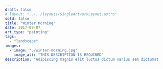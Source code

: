 ```yaml
---
draft: false
# layout: "../../layouts/SingleArtworkLayout.astro"
sold: false
title: "Winter Morning"
date: 2017-09-07
art_type: "painting"
tags: 
  - "landscape"
images: 
  - image: "./winter-morning.jpg"
    image_alt: "THIS DESCRIPTION IS REQUIRED"
description: "Adipiscing magnis elit luctus dictum varius sem dictumst ad, risus erat mollis est donec interdum aliquam. Praesent nam efficitur consectetur donec posuere cubilia hendrerit quis aliquet varius nascetur, ridiculus vulputate molestie vivamus egestas finibus duis sed dolor. Diam tincidunt ex turpis faucibus lectus dictum suspendisse elementum, enim auctor a mus tempus metus eleifend."
---
```

